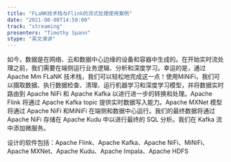 ```yaml
---
title: "FLaNK技术栈与Flink的流式处理使用案例"
date: "2021-08-08T14:50:00" 
track: "streaming"
presenters: "Timothy Spann"
stype: "英文演讲"
---
```

如今，数据是在网络、云和数据中心边缘的设备和容器中生成的。在开始实时流处理之前，我们需要在端侧运行业务逻辑、分析和深度学习。幸运的是，通过 Apache Mm FLaNK 技术栈，我们可以轻松地完成这一点！使用MiNiFi，我们可以摄取数据、执行数据检查、清理、运行机器学习和深度学习模型，并将数据实时路由到 Apache NiFi 和 Apache Kafka 以进行进一步的转换和处理。Apache Flink 将通过 Apache Kafka topic 提供实时数据写入能力。Apache MXNet 模型将通过 Apache NiFi 和MiNiFi 在端侧和数据中心运行。我们的最终数据将通过Apache NiFi 存储在 Apache Kudu 中以进行最终的 SQL 分析。我们在 Kafka 流中添加微服务。

设计的软件包括：Apache Flink、Apache Kafka、Apache NiFi、MiNiFi、Apache MXNet、Apache Kudu、Apache Impala、Apache HDFS
